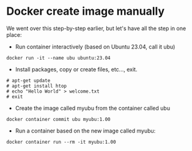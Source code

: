 # Docker create image manually

We went over this step-by-step earlier, but let's have all the step in one place:


* Run container interactively (based on Ubuntu 23.04, call it ubu)

```
docker run -it --name ubu ubuntu:23.04
```

* Install packages, copy or create files, etc..., exit.

```
# apt-get update
# apt-get install htop
# echo "Hello World" > welcome.txt
# exit
```

* Create the image called myubu from the container called ubu

```
docker container commit ubu myubu:1.00
```

* Run a container based on the new image called myubu:

```
docker container run --rm -it myubu:1.00
```



